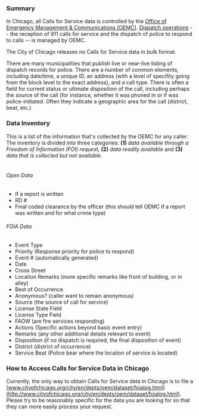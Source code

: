 ### Summary

In Chicago, all Calls for Service data is controlled by the [Office of Emergency Management & Communications (OEMC)](http://www.cityofchicago.org/city/en/depts/oem.html). [Dispatch operations](http://www.cityofchicago.org/content/dam/city/depts/oemc/general/img/orgchart.htm) -- the reception of 911 calls for service and the dispatch of police to respond to calls -- is managed by OEMC.

The City of Chicago releases no Calls for Service data in bulk format. 

There are many municipalities that publish live or near-live listing of dispatch records for police. There are a number of common elements, including date/time, a unique ID, an address (with a level of specifity going from the block level to the exact address), and a call type. There is often a field for current status or ultimate disposition of the call, including perhaps the source of the call (for instance, whether it was phoned in or if was police-initiated. Often they indicate a geographic area for the call (district, beat, etc.)


### Data Inventory

This is a list of the information that's collected by the OEMC for any caller. The inventory is divided into three categories: **(1)** *data available through a Freedom of Information (FOI) request*, **(2)** *data readily available* and **(3)** *data that is collected but not available*. <br><br>

###### Open Data
* <span class="available">              If a report is written
* <span class="available">              RD #
* <span class="available">              Final coded clearance by the officer (this should tell OEMC if a report was written and for what crime type)

###### FOIA Data
* <span class="foiable">                Event Type
* <span class="foiable">                Priority (Response priority for police to respond)
* <span class="foiable">                Event # (automatically generated)
* <span class="foiable">                Date
* <span class="foiable">                Cross Street
* <span class="foiable">                Location Remarks (more specific remarks like front of building, or in alley)
* <span class="foiable">                Best of Occurrence
* <span class="foiable">                Anonymous? (caller want to remain anonymous)
* <span class="foiable">                Source (the source of call for service)
* <span class="foiable">                License State Field
* <span class="foiable">                License Type Field
* <span class="foiable">                FAOW (are fire services responding)
* <span class="foiable">                Actions (Specific actions beyond basic event entry)
* <span class="foiable">                Remarks (any other additional details relevant to event)
* <span class="foiable">                Disposition (if no dispatch is required, the final disposition of event)
* <span class="foiable">                District (district of occurrence)
* <span class="foiable">                Service Beat (Police bear where the locaiton of service is located) 

### How to Access Calls for Service Data in Chicago 
Currently, the only way to obtain Calls for Service data in Chicago is to file a [www.cityofchicago.org/city/en/depts/oem/dataset/foialog.html](http://www.cityofchicago.org/city/en/depts/oem/dataset/foialog.html). Please try to be reasonably specific for the data you are looking for so that they can more easily process your request.   
